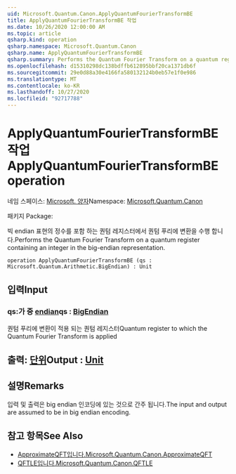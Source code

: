 ```yaml
---
uid: Microsoft.Quantum.Canon.ApplyQuantumFourierTransformBE
title: ApplyQuantumFourierTransformBE 작업
ms.date: 10/26/2020 12:00:00 AM
ms.topic: article
qsharp.kind: operation
qsharp.namespace: Microsoft.Quantum.Canon
qsharp.name: ApplyQuantumFourierTransformBE
qsharp.summary: Performs the Quantum Fourier Transform on a quantum register containing an integer in the big-endian representation.
ms.openlocfilehash: d15310298dc138bdffb612895bbf20ca1371db6f
ms.sourcegitcommit: 29e0d88a30e4166fa580132124b0eb57e1f0e986
ms.translationtype: MT
ms.contentlocale: ko-KR
ms.lasthandoff: 10/27/2020
ms.locfileid: "92717788"
---
```

# <a name="applyquantumfouriertransformbe-operation"></a><span data-ttu-id="037a8-102">ApplyQuantumFourierTransformBE 작업</span><span class="sxs-lookup"><span data-stu-id="037a8-102">ApplyQuantumFourierTransformBE operation</span></span>

<span data-ttu-id="037a8-103">네임 스페이스: [Microsoft. 양자](xref:Microsoft.Quantum.Canon)</span><span class="sxs-lookup"><span data-stu-id="037a8-103">Namespace: [Microsoft.Quantum.Canon](xref:Microsoft.Quantum.Canon)</span></span>

<span data-ttu-id="037a8-104">패키지 [](https://nuget.org/packages/)</span><span class="sxs-lookup"><span data-stu-id="037a8-104">Package: [](https://nuget.org/packages/)</span></span>


<span data-ttu-id="037a8-105">빅 endian 표현의 정수를 포함 하는 퀀텀 레지스터에서 퀀텀 푸리에 변환을 수행 합니다.</span><span class="sxs-lookup"><span data-stu-id="037a8-105">Performs the Quantum Fourier Transform on a quantum register containing an integer in the big-endian representation.</span></span>

```qsharp
operation ApplyQuantumFourierTransformBE (qs : Microsoft.Quantum.Arithmetic.BigEndian) : Unit
```


## <a name="input"></a><span data-ttu-id="037a8-106">입력</span><span class="sxs-lookup"><span data-stu-id="037a8-106">Input</span></span>

### <a name="qs--bigendian"></a><span data-ttu-id="037a8-107">qs:가 중 [endian](xref:Microsoft.Quantum.Arithmetic.BigEndian)</span><span class="sxs-lookup"><span data-stu-id="037a8-107">qs : [BigEndian](xref:Microsoft.Quantum.Arithmetic.BigEndian)</span></span>

<span data-ttu-id="037a8-108">퀀텀 푸리에 변환이 적용 되는 퀀텀 레지스터</span><span class="sxs-lookup"><span data-stu-id="037a8-108">Quantum register to which the Quantum Fourier Transform is applied</span></span>



## <a name="output--unit"></a><span data-ttu-id="037a8-109">출력: [단위](xref:microsoft.quantum.lang-ref.unit)</span><span class="sxs-lookup"><span data-stu-id="037a8-109">Output : [Unit](xref:microsoft.quantum.lang-ref.unit)</span></span>



## <a name="remarks"></a><span data-ttu-id="037a8-110">설명</span><span class="sxs-lookup"><span data-stu-id="037a8-110">Remarks</span></span>

<span data-ttu-id="037a8-111">입력 및 출력은 big endian 인코딩에 있는 것으로 간주 됩니다.</span><span class="sxs-lookup"><span data-stu-id="037a8-111">The input and output are assumed to be in big endian encoding.</span></span>

## <a name="see-also"></a><span data-ttu-id="037a8-112">참고 항목</span><span class="sxs-lookup"><span data-stu-id="037a8-112">See Also</span></span>

- [<span data-ttu-id="037a8-113">ApproximateQFT입니다.</span><span class="sxs-lookup"><span data-stu-id="037a8-113">Microsoft.Quantum.Canon.ApproximateQFT</span></span>](xref:Microsoft.Quantum.Canon.ApproximateQFT)
- [<span data-ttu-id="037a8-114">QFTLE입니다.</span><span class="sxs-lookup"><span data-stu-id="037a8-114">Microsoft.Quantum.Canon.QFTLE</span></span>](xref:Microsoft.Quantum.Canon.QFTLE)